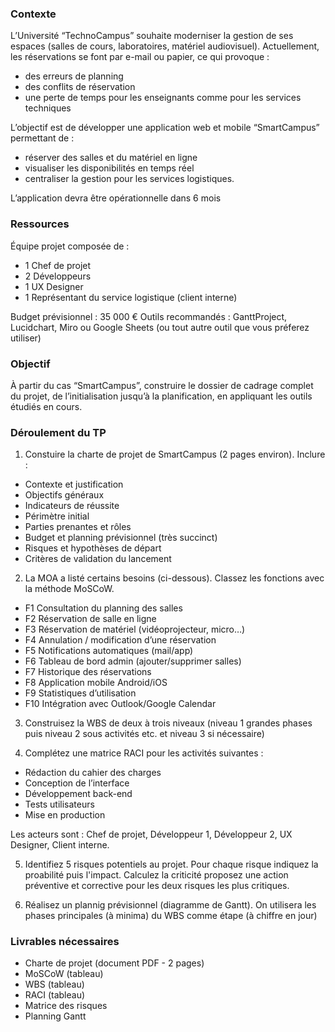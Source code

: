 ### Contexte 

L’Université “TechnoCampus” souhaite moderniser la gestion de ses espaces (salles de cours, laboratoires, matériel audiovisuel).
Actuellement, les réservations se font par e-mail ou papier, ce qui provoque :

- des erreurs de planning
- des conflits de réservation
- une perte de temps pour les enseignants comme pour les services techniques

L’objectif est de développer une application web et mobile “SmartCampus” permettant de :

- réserver des salles et du matériel en ligne
- visualiser les disponibilités en temps réel
- centraliser la gestion pour les services logistiques.

L’application devra être opérationnelle dans 6 mois

### Ressources 

Équipe projet composée de :

- 1 Chef de projet
- 2 Développeurs
- 1 UX Designer
- 1 Représentant du service logistique (client interne)

Budget prévisionnel : 35 000 €
Outils recommandés : GanttProject, Lucidchart, Miro ou Google Sheets (ou tout autre outil que vous préferez utiliser)

### Objectif

À partir du cas “SmartCampus”, construire le dossier de cadrage complet du projet, de l’initialisation jusqu’à la planification, en appliquant les outils étudiés en cours.

### Déroulement du TP

1. Constuire la charte de projet de SmartCampus (2 pages environ). Inclure : 

- Contexte et justification
- Objectifs généraux
- Indicateurs de réussite
- Périmètre initial
- Parties prenantes et rôles
- Budget et planning prévisionnel (très succinct)
- Risques et hypothèses de départ
- Critères de validation du lancement

2. La MOA a listé certains besoins (ci-dessous). Classez les fonctions avec la méthode MoSCoW.

- F1	Consultation du planning des salles
- F2	Réservation de salle en ligne
- F3	Réservation de matériel (vidéoprojecteur, micro…)
- F4	Annulation / modification d’une réservation
- F5	Notifications automatiques (mail/app)
- F6	Tableau de bord admin (ajouter/supprimer salles)
- F7	Historique des réservations
- F8	Application mobile Android/iOS
- F9	Statistiques d’utilisation
- F10	Intégration avec Outlook/Google Calendar

3. Construisez la WBS de deux à trois niveaux (niveau 1 grandes phases puis niveau 2 sous activités etc. et niveau 3 si nécessaire)

4. Complétez une matrice RACI pour les activités suivantes :

- Rédaction du cahier des charges
- Conception de l’interface
- Développement back-end
- Tests utilisateurs
- Mise en production

Les acteurs sont : Chef de projet, Développeur 1, Développeur 2, UX Designer, Client interne.

5. Identifiez 5 risques potentiels au projet. 
Pour chaque risque indiquez la proabilité puis l'impact.
Calculez la criticité proposez une action préventive et corrective pour les deux risques les plus critiques. 

6. Réalisez un plannig prévisionnel (diagramme de Gantt). On utilisera les phases principales (à minima) du WBS comme étape (à chiffre en jour)

### Livrables nécessaires

- Charte de projet (document PDF - 2 pages)
- MoSCoW (tableau)
- WBS (tableau)
- RACI (tableau)
- Matrice des risques
- Planning Gantt